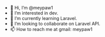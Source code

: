 - 👋 Hi, I’m @meypaw1
- 👀 I’m interested in dev.
- 🌱 I’m currently learning Laravel.
- 💞️ I’m looking to collaborate on Laravel API.
- 📫 How to reach me at gmail: meypaw1

<!---
meypaw1/meypaw1 is a ✨ special ✨ repository because its `README.md` (this file) appears on your GitHub profile.
You can click the Preview link to take a look at your changes.
--->
